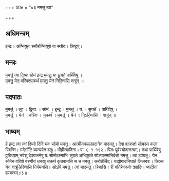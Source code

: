 +++
title = "०३ ममत्तु त्वा"

+++
## अधिमन्त्रम्
इन्द्रः। अग्नियुतः स्थौरोग्नियूपो वा स्थौरः। त्रिष्टुप्।

## मन्त्रः
म॒मत्तु॑ त्वा दि॒व्यः सोम॑ इन्द्र म॒मत्तु॒ यः सू॒यते॒ पार्थि॑वेषु ।  
म॒मत्तु॒ येन॒ वरि॑वश्च॒कर्थ॑ म॒मत्तु॒ येन॑ निरि॒णासि॒ शत्रू॑न् ॥

## पदपाठः
म॒मत्तु॑ । त्वा॒ । दि॒व्यः । सोमः॑ । इ॒न्द्र॒ । म॒मत्तु॑ । यः । सू॒यते॑ । पार्थि॑वेषु ।  
म॒मत्तु॑ । येन॑ । वरि॑वः । च॒कर्थ॑ । म॒मत्तु॑ । येन॑ । नि॒ऽरि॒णासि॑ । शत्रू॑न् ॥

## भाष्यम्
हे इन्द्र त्वा त्वां दिव्यो दिवि भवः सोमो ममत्तु। आत्मीयकल्लप्रदानेन मादयतु। देवा ह्यारपक्षे सोमस्य कलां पिबन्ति। मदेर्लोटि व्यत्ययेन श्लुः। भीह्रीत्यादिना। पा. ६-१-१९२। पितः पूर्वस्योदात्तत्वम्। तथा पार्थिवेषु प्रुथिव्याम् भवेशु देवयजनेषु यः सोमोऽस्माभिः सूयते अभिषूयते सोऽप्यस्माभिर्दत्तो ममत्तु। त्वां हर्षयतु। येन सोमेन वरिवो वरणीयं धनख् चकर्थ कृतवानसि स च ममत्तु। करोतेर्लिट्। यद्योगादनिघाते लित्स्वरः। किञ्च येन शत्रून्निरिणासि निर्गमयसि। सोऽपि ममत्तु। त्वां मादयतु। रिणासि। री गतिरेषनयोः क्र्यादिः। प्वादीनां ह्रस्वत्वम्॥३॥